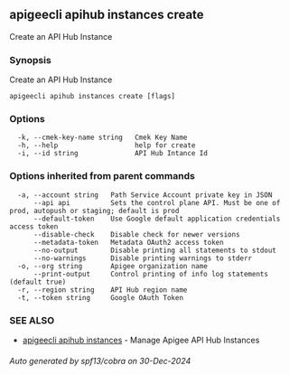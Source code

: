 ## apigeecli apihub instances create

Create an API Hub Instance

### Synopsis

Create an API Hub Instance

```
apigeecli apihub instances create [flags]
```

### Options

```
  -k, --cmek-key-name string   Cmek Key Name
  -h, --help                   help for create
  -i, --id string              API Hub Intance Id
```

### Options inherited from parent commands

```
  -a, --account string   Path Service Account private key in JSON
      --api api          Sets the control plane API. Must be one of prod, autopush or staging; default is prod
      --default-token    Use Google default application credentials access token
      --disable-check    Disable check for newer versions
      --metadata-token   Metadata OAuth2 access token
      --no-output        Disable printing all statements to stdout
      --no-warnings      Disable printing warnings to stderr
  -o, --org string       Apigee organization name
      --print-output     Control printing of info log statements (default true)
  -r, --region string    API Hub region name
  -t, --token string     Google OAuth Token
```

### SEE ALSO

* [apigeecli apihub instances](apigeecli_apihub_instances.md)	 - Manage Apigee API Hub Instances

###### Auto generated by spf13/cobra on 30-Dec-2024
